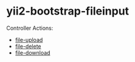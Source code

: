 # yii2-bootstrap-fileinput
Controller Actions:
- [file-upload](FileUploadAction.php)
- [file-delete](FileDeleteAction.php)
- [file-download](FileDownloadAction.php)